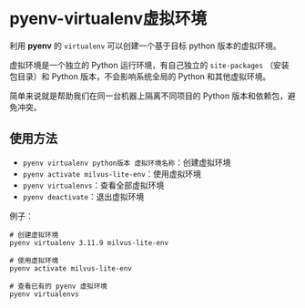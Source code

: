 # pyenv-virtualenv虚拟环境

利用 **pyenv** 的 `virtualenv` 可以创建一个基于目标 python 版本的虚拟环境。

虚拟环境是一个独立的 Python 运行环境，有自己独立的 `site-packages` （安装包目录）和 Python 版本，不会影响系统全局的 Python 和其他虚拟环境。

简单来说就是帮助我们在同一台机器上隔离不同项目的 Python 版本和依赖包，避免冲突。

## 使用方法

- `pyenv virtualenv python版本 虚拟环境名称`：创建虚拟环境
- `pyenv activate milvus-lite-env`：使用虚拟环境
- `pyenv virtualenvs`：查看全部虚拟环境
- `pyenv deactivate`：退出虚拟环境

例子：

```shell
# 创建虚拟环境
pyenv virtualenv 3.11.9 milvus-lite-env

# 使用虚拟环境
pyenv activate milvus-lite-env

# 查看已有的 pyenv 虚拟环境
pyenv virtualenvs
```